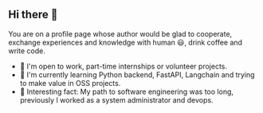 ## Hi there 👋

You are on a profile page whose author would be glad to cooperate, exchange experiences and knowledge with human :smiley:, drink coffee and write code.

- :battery: I'm open to work, part-time internships or volunteer projects.
- :seedling: I'm currently learning Python backend, FastAPI, Langchain and trying to make value in OSS projects.
- :memo: Interesting fact: My path to software engineering was too long, previously I worked as a system administrator and devops.


